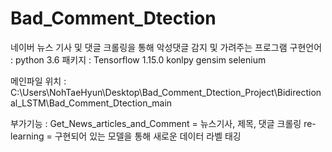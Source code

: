 # Bad_Comment_Dtection
네이버 뉴스 기사 및 댓글 크롤링을 통해 악성댓글 감지 및 가려주는 프로그램
구현언어 : python 3.6
패키지 : 
Tensorflow 1.15.0
konlpy
gensim
selenium

메인파일 위치 :
C:\Users\NohTaeHyun\Desktop\Bad_Comment_Dtection_Project\Bidirectional_LSTM\Bad_Comment_Dtection_main

부가기능 :
Get_News_articles_and_Comment = 뉴스기사, 제목, 댓글 크롤링
re-learning = 구현되어 있는 모델을 통해 새로운 데이터 라벨 태깅
